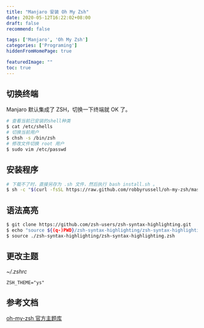 ```yaml
---
title: "Manjaro 安装 Oh My Zsh"
date: 2020-05-12T16:22:02+08:00
draft: false
recommend: false

tags: ['Manjaro', 'Oh My Zsh']
categories: ['Programing']
hiddenFromHomePage: true

featuredImage: ""
toc: true
---
```


<!--more-->

## 切换终端

Manjaro 默认集成了 ZSH，切换一下终端就 OK 了。

```bash
# 查看当前已安装的shell种类
$ cat /etc/shells
# 切换当前用户
$ chsh -s /bin/zsh
# 修改文件切换 root 用户
$ sudo vim /etc/passwd
```

## 安装程序

```bash
# 下载不了时，直接另存为 .sh 文件，然后执行 bash install.sh 。
$ sh -c "$(curl -fsSL https://raw.github.com/robbyrussell/oh-my-zsh/master/tools/install.sh)"
```

## 语法高亮

```bash
$ git clone https://github.com/zsh-users/zsh-syntax-highlighting.git
$ echo "source ${(q-)PWD}/zsh-syntax-highlighting/zsh-syntax-highlighting.zsh" >> ${ZDOTDIR:-$HOME}/.zshrc
$ source ./zsh-syntax-highlighting/zsh-syntax-highlighting.zsh
```

## 更改主题

*~/.zshrc* 

```
ZSH_THEME="ys"
```

## 参考文档

[oh-my-zsh 官方主题库](https://github.com/robbyrussell/oh-my-zsh/wiki/themes)